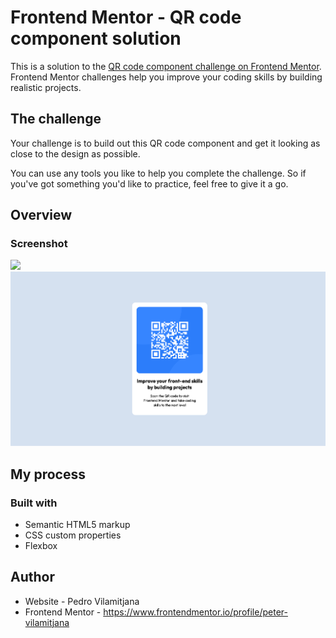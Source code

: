 # Frontend Mentor - QR code component solution

This is a solution to the
[QR code component challenge on Frontend Mentor](https://www.frontendmentor.io/challenges/qr-code-component-iux_sIO_H).
Frontend Mentor challenges help you improve your coding skills by building realistic projects.

## The challenge

Your challenge is to build out this QR code component and get it looking as close to the design as possible.

You can use any tools you like to help you complete the challenge. So if you've got something you'd like to practice,
feel free to give it a go.

## Overview

### Screenshot

![](./screenshot.jpg) ![image.png](/images/Screenshot_QR-code-component.png)

## My process

### Built with

-   Semantic HTML5 markup
-   CSS custom properties
-   Flexbox

## Author

-   Website - Pedro Vilamitjana
-   Frontend Mentor - https://www.frontendmentor.io/profile/peter-vilamitjana
